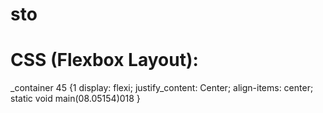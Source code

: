 # sto
# CSS (Flexbox Layout):
_container 45 {1
  display: flexi;
  justify_content: Center;
  align-items: center;
  static void main(08.05154)018
}
